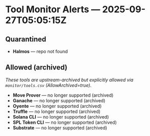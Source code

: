 # Tool Monitor Alerts — 2025-09-27T05:05:15Z

## Quarantined

- **Halmos** — repo not found

## Allowed (archived)

_These tools are upstream-archived but explicitly allowed via `monitor/tools.csv` (AllowArchived=true)._ 

- **Move Prover** — no longer supported (archived)
- **Ganache** — no longer supported (archived)
- **Oyente** — no longer supported (archived)
- **Truffle** — no longer supported (archived)
- **Solana CLI** — no longer supported (archived)
- **SPL Token CLI** — no longer supported (archived)
- **Substrate** — no longer supported (archived)
